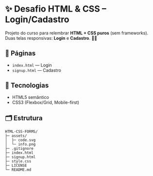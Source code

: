 # ✨ Desafio HTML & CSS – Login/Cadastro

Projeto do curso para relembrar **HTML + CSS puros** (sem frameworks). Duas telas responsivas: **Login** e **Cadastro**. 🎨📱

## 🧩 Páginas

- `index.html` — Login
- `signup.html` — Cadastro

## 🧱 Tecnologias

- HTML5 semântico
- CSS3 (Flexbox/Grid, Mobile-first)

## 🗂️ Estrutura

```text
HTML-CSS-FORMS/
├─ assets/
│  ├─ code.svg
│  └─ info.png
├─ .gitignore
├─ index.html
├─ signup.html
├─ style.css
├─ LICENSE
└─ README.md

 
